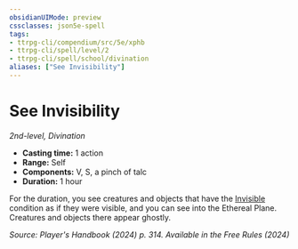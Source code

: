 ```yaml
---
obsidianUIMode: preview
cssclasses: json5e-spell
tags:
- ttrpg-cli/compendium/src/5e/xphb
- ttrpg-cli/spell/level/2
- ttrpg-cli/spell/school/divination
aliases: ["See Invisibility"]
---
```

# See Invisibility
*2nd-level, Divination*  

- **Casting time:** 1 action
- **Range:** Self
- **Components:** V, S, a pinch of talc
- **Duration:** 1 hour

For the duration, you see creatures and objects that have the [Invisible](conditions.md#Invisible) condition as if they were visible, and you can see into the Ethereal Plane. Creatures and objects there appear ghostly.

*Source: Player's Handbook (2024) p. 314. Available in the Free Rules (2024)*